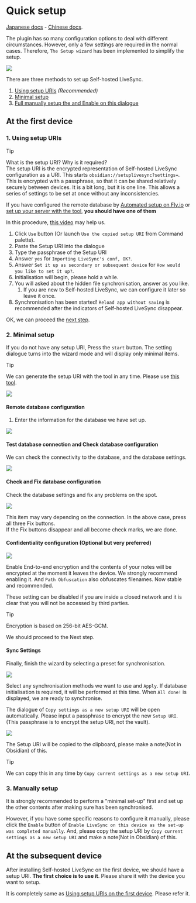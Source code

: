 # Quick setup

[Japanese docs](./quick_setup_ja.md) - [Chinese docs](./quick_setup_cn.md).

The plugin has so many configuration options to deal with different circumstances. However, only a few settings are required in the normal cases. Therefore, `The Setup wizard` has been implemented to simplify the setup.

![](../images/quick_setup_1.png)

There are three methods to set up Self-hosted LiveSync.

1. [Using setup URIs](#1-using-setup-uris) *(Recommended)*
2. [Minimal setup](#2-minimal-setup)
3. [Full manually setup the and Enable on this dialogue](#3-manually-setup)

## At the first device

### 1. Using setup URIs

> [!TIP]
> What is the setup URI? Why is it required?  
> The setup URI is the encrypted representation of Self-hosted LiveSync configuration as a URI. This starts `obsidian://setuplivesync?settings=`. This is encrypted with a passphrase, so that it can be shared relatively securely between devices. It is a bit long, but it is one line. This allows a series of settings to be set at once without any inconsistencies. 
> 
> If you have configured the remote database by [Automated setup on Fly.io](./setup_flyio.md#a-very-automated-setup) or [set up your server with the tool](./setup_own_server.md#1-generate-the-setup-uri-on-a-desktop-device-or-server), **you should have one of them** 

In this procedure, [this video](https://youtu.be/7sa_I1832Xc?t=146) may help us.

1. Click `Use` button (Or launch `Use the copied setup URI` from Command palette).
2. Paste the Setup URI into the dialogue
3. Type the passphrase of the Setup URI
4. Answer `yes` for `Importing LiveSync's conf, OK?`.
5. Answer `Set it up as secondary or subsequent device` for `How would you like to set it up?`.
6. Initialisation will begin, please hold a while.
7. You will asked about the hidden file synchronisation, answer as you like.
   1. If you are new to Self-hosted LiveSync, we can configure it later so leave it once.
8. Synchronisation has been started! `Reload app without saving` is recommended after the indicators of Self-hosted LiveSync disappear.

OK, we can proceed the [next step](#).

### 2. Minimal setup

If you do not have any setup URI, Press the `start` button. The setting dialogue turns into the wizard mode and will display only minimal items.

>[!TIP]
> We can generate the setup URI with the tool in any time. Please use [this tool](./setup_own_server.md#1-generate-the-setup-uri-on-a-desktop-device-or-server).

![](../images/quick_setup_2.png)

#### Remote database configuration 

1. Enter the information for the database we have set up.

![](../images/quick_setup_3.png)  


#### Test database connection and Check database configuration

We can check the connectivity to the database, and the database settings.

![](../images/quick_setup_5.png)  

#### Check and Fix database configuration

Check the database settings and fix any problems on the spot.

![](../images/quick_setup_6.png)

This item may vary depending on the connection. In the above case, press all three Fix buttons.  
If the Fix buttons disappear and all become check marks, we are done.

#### Confidentiality configuration (Optional but very preferred)

![](../images/quick_setup_4.png)

Enable End-to-end encryption and the contents of your notes will be encrypted at the moment it leaves the device. We strongly recommend enabling it. And `Path Obfuscation` also obfuscates filenames. Now stable and recommended.

These setting can be disabled if you are inside a closed network and it is clear that you will not be accessed by third parties.

> [!TIP]
> Encryption is based on 256-bit AES-GCM.  

We should proceed to the Next step.

#### Sync Settings
Finally, finish the wizard by selecting a preset for synchronisation.

![](../images/quick_setup_9_1.png)

Select any synchronisation methods we want to use and `Apply`. If database initialisation is required, it will be performed at this time. When `All done!` is displayed, we are ready to synchronise.

The dialogue of `Copy settings as a new setup URI` will be open automatically. Please input a passphrase to encrypt the new `Setup URI`. (This passphrase is to encrypt the setup URI, not the vault).

![](../images/quick_setup_10.png)

The Setup URI will be copied to the clipboard, please make a note(Not in Obsidian) of this.

>[!TIP]
We can copy this in any time by `Copy current settings as a new setup URI`.

### 3. Manually setup

It is strongly recommended to perform a "minimal set-up" first and set up the other contents after making sure has been synchronised.

However, if you have some specific reasons to configure it manually, please click the `Enable` button of `Enable LiveSync on this device as the set-up was completed manually`.
And, please copy the setup URI by `Copy current settings as a new setup URI` and make a note(Not in Obsidian) of this.

## At the subsequent device
After installing Self-hosted LiveSync on the first device, we should have a setup URI. **The first choice is to use it**. Please share it with the device you want to setup.

It is completely same as [Using setup URIs on the first device](#1-using-setup-uris). Please refer it.
